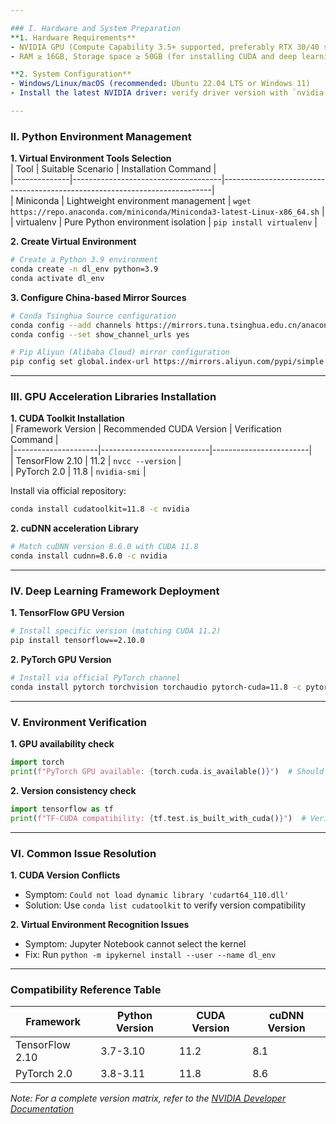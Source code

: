 ```yaml
---

### I. Hardware and System Preparation
**1. Hardware Requirements**  
- NVIDIA GPU (Compute Capability 3.5+ supported, preferably RTX 30/40 series)  
- RAM ≥ 16GB, Storage space ≥ 50GB (for installing CUDA and deep learning libraries)

**2. System Configuration**  
- Windows/Linux/macOS (recommended: Ubuntu 22.04 LTS or Windows 11)  
- Install the latest NVIDIA driver: verify driver version with `nvidia-smi` (needs ≥ 535.54)

---
```


### II. Python Environment Management
**1. Virtual Environment Tools Selection**  
| Tool         | Suitable Scenario                   | Installation Command                                                     |  
|--------------|-------------------------------------|---------------------------------------------------------------------------|  
| Miniconda    | Lightweight environment management  | `wget https://repo.anaconda.com/miniconda/Miniconda3-latest-Linux-x86_64.sh` |  
| virtualenv   | Pure Python environment isolation   | `pip install virtualenv`                                                   |  

**2. Create Virtual Environment**  
```bash
# Create a Python 3.9 environment
conda create -n dl_env python=3.9  
conda activate dl_env
```

**3. Configure China-based Mirror Sources**  
```bash
# Conda Tsinghua Source configuration
conda config --add channels https://mirrors.tuna.tsinghua.edu.cn/anaconda/pkgs/main
conda config --set show_channel_urls yes

# Pip Aliyun (Alibaba Cloud) mirror configuration
pip config set global.index-url https://mirrors.aliyun.com/pypi/simple
```

---

### III. GPU Acceleration Libraries Installation
**1. CUDA Toolkit Installation**  
| Framework Version | Recommended CUDA Version | Verification Command |  
|---------------------|---------------------------|------------------------|  
| TensorFlow 2.10     | 11.2                      | `nvcc --version`       |  
| PyTorch 2.0         | 11.8                      | `nvidia-smi`           |  

Install via official repository:  
```bash
conda install cudatoolkit=11.8 -c nvidia
```

**2. cuDNN acceleration Library**  
```bash
# Match cuDNN version 8.6.0 with CUDA 11.8
conda install cudnn=8.6.0 -c nvidia
```

---

### IV. Deep Learning Framework Deployment
**1. TensorFlow GPU Version**  
```bash
# Install specific version (matching CUDA 11.2)
pip install tensorflow==2.10.0
```

**2. PyTorch GPU Version**  
```bash
# Install via official PyTorch channel
conda install pytorch torchvision torchaudio pytorch-cuda=11.8 -c pytorch -c nvidia
```

---

### V. Environment Verification
**1. GPU availability check**  
```python
import torch
print(f"PyTorch GPU available: {torch.cuda.is_available()}")  # Should return True
```

**2. Version consistency check**  
```python
import tensorflow as tf
print(f"TF-CUDA compatibility: {tf.test.is_built_with_cuda()}")  # Verify CUDA support in TF
```

---

### VI. Common Issue Resolution
**1. CUDA Version Conflicts**  
- Symptom: `Could not load dynamic library 'cudart64_110.dll'`  
- Solution: Use `conda list cudatoolkit` to verify version compatibility

**2. Virtual Environment Recognition Issues**  
- Symptom: Jupyter Notebook cannot select the kernel  
- Fix: Run `python -m ipykernel install --user --name dl_env`

---

### Compatibility Reference Table
| Framework          | Python Version | CUDA Version | cuDNN Version |  
|-------------------|----------------|--------------|--------------|  
| TensorFlow 2.10   | 3.7-3.10       | 11.2         | 8.1          |  
| PyTorch 2.0       | 3.8-3.11       | 11.8         | 8.6          |  

*Note: For a complete version matrix, refer to the [NVIDIA Developer Documentation](https://developer.nvidia.com/cuda-toolkit-archive)*
